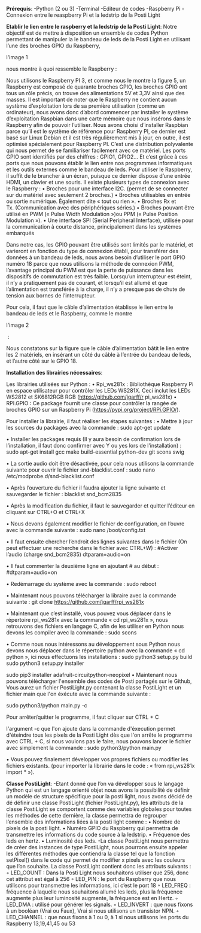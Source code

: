 ********Prérequis********:
-Python (2 ou 3)
-Terminal
-Editeur de codes 
-Raspberry Pi
-Connexion entre le reaspberry Pi et la ledstrip de la Posti Light



********Etablir le lien entre le raspberry et la ledstrip de la Posti Light********:
Notre objectif est de mettre à disposition un ensemble de codes Python permettant de manipuler la le bandeau de leds de la Posti Light en utilisant l’une des broches GPIO du Raspberry, <p>l'image 1</p> nous montre à quoi ressemble le Raspberry : 




Nous utilisons le Raspberry PI 3, et comme nous le montre la figure 5, un Raspberry est composé de quarante broches GPIO, les broches GPIO ont tous un rôle précis, on trouve des alimentations 5V et 3,3V ainsi que des masses. Il est important de noter que le Raspberry ne contient aucun système d’exploitation lors de sa première utilisation (comme un ordinateur), nous avons donc d’abord commencer par installer le système d’exploitation Raspbian dans une carte mémoire que nous insérons dans le Raspberry afin de pouvoir l’utiliser. Nous avons choisi d’installer Raspbian parce qu’il est le système de référence pour Raspberry PI, ce dernier est basé sur Linux Debian et il est très régulièrement mis à jour, en outre, il est optimisé spécialement pour Raspberry PI. C’est une distribution polyvalente qui nous permet de se familiariser facilement avec ce matériel.
Les ports GPIO sont identifiés par des chiffres : GPIO1, GPIO2… Et c’est grâce à ces ports que nous pouvons établir le lien entre nos programmes informatiques et les outils externes comme le bandeau de leds.
Pour utiliser le Raspberry, il suffit de le brancher à un écran, puisque ce dernier dispose d’une entrée HDMI, un clavier et une souris. Il existe plusieurs types de connexion avec le Raspberry :
    • Broches pour une interface I2C. (permet de se connecter sur du matériel avec seulement 2 broches.)
    • Broches utilisables en entrée ou sortie numérique. Également dite « tout ou rien ».
    • Broches Rx et Tx. (Communication avec des périphériques séries.)
    • Broches pouvant être utilisé en PWM (« Pulse Width Modulation »)ou PPM (« Pulse Position Modulation »).
    • Une interface SPI (Serial Peripheral Interface), utilisée pour la communication à courte distance, principalement dans les systèmes embarqués 

Dans notre cas, les GPIO pouvant être utilisés sont limités par le matériel, et varieront en fonction du type de connexion établi, pour transférer des données à un bandeau de leds, nous avons besoin d’utiliser le port GPIO numéro 18 parce que nous utilisons la méthode de connexion PWM, l’avantage principal du PWM est que la perte de puissance dans les dispositifs de commutation est très faible. Lorsqu’un interrupteur est éteint, il n’y a pratiquement pas de courant, et lorsqu’il est allumé et que l’alimentation est transférée à la charge, il n’y a presque pas de chute de tension aux bornes de l’interrupteur.

Pour cela, il faut que le câble d’alimentation établisse le lien entre le bandeau de leds et le Raspberry, comme le montre <p>l'image 2 </p> :





Nous constatons sur la figure que le câble d’alimentation bâtit le lien entre les 2 matériels, en insérant un côté du câble à l’entrée du bandeau de leds, et l’autre côté sur le GPIO 18.



********Installation des librairies nécessaires********:

Les librairies utilisées sur Python :
• Rpi_ws281x : Bibliothèque Raspberry Pi en espace utilisateur pour contrôler les LEDs WS281X. Ceci inclut les LEDs WS2812 et SK6812RGB RGB (https://github.com/jgarff/r
pi_ws281x)
• RPI.GPIO : Ce package fournit une classe pour contrôler la rangée de broches GPIO sur un Raspberry Pi (https://pypi.org/project/RPi.GPIO/).

Pour installer la librairie, il faut réaliser les étapes suivantes :
• Mettre à jour les sources du packages avec la commande : 
sudo apt-get update

• Installer les packages requis (Il y aura besoin de confirmation lors de l’installation, il faut donc confirmer avec Y ou yes lors de l’installation) :
sudo apt-get install gcc make build-essential python-dev git scons swig

• La sortie audio doit être désactivée, pour cela nous utilisons la commande suivante pour ouvrir le fichier snd-blacklist.conf : 
sudo nano /etc/modprobe.d/snd-blacklist.conf

• Après l’ouverture du fichier il faudra ajouter la ligne suivante et sauvegarder le fichier :
blacklist snd_bcm2835

• Après la modification du fichier, il faut le sauvegarder et quitter l’éditeur en cliquant sur CTRL+O et CTRL+X

• Nous devons également modifier le fichier de configuration, on l’ouvre avec la commande suivante :
sudo nano /boot/config.txt

• Il faut ensuite chercher l’endroit des lignes suivantes dans le fichier (On peut effectuer une recherche dans le fichier avec CTRL+W) :
#Activer l’audio (charge snd_bcm2835)
dtparam=audio=on

• Il faut commenter la deuxième ligne en ajoutant # au début :
#dtparam=audio=on

• Redémarrage du système avec la commande :
sudo reboot

• Maintenant nous pouvons télécharger la libraire avec la commande suivante :
git clone https://github.com/jgarff/rpi_ws281x

• Maintenant que c’est installé, vous pouvez vous déplacer dans le répertoire rpi_ws281x avec la commande « cd rpi_ws281x », nous retrouvons des fichiers en langage C,
afin de les utiliser en Python nous devons les compiler avec la commande :
sudo scons


• Comme nous nous intéressons au développement sous Python nous devons nous déplacer dans le répertoire python avec la commande « cd python », ici nous effectuons les 
installations :
sudo python3 setup.py build
sudo python3 setup.py installer

sudo pip3 installer adafruit-circuitpython-neopixel
• Maintenant nous pouvons télécharger l'ensemble des codes de Posti partagés sur le Github, Vous aurez un fichier PostiLight.py contenant la classe PostiLight et un fichier main que l'on éxécute avec la commande suivante : 

sudo python3/python main.py -c

Pour arrêter/quitter le programme, il faut cliquer sur CTRL + C

l'argument -c que l'on ajoute dans la commande d'éxecution permet d'éteindre tous les pixels de la Posti Light dès que l'on arrête le programme avec CTRL + C, si 
nous voulons pas le faire, nous pouvons lancer le fichier avec simplement la commande : sudo python3/python main.py

• Vous pouvez finalement développer vos propres fichiers ou modifier les fichiers existants. (pour importer la librairie dans le code : « from rpi_ws281x import * »).

********Classe PostiLight********:
-Etant donné que l’on va développer sous le langage Python qui est un langage orienté objet nous avons la possibilité de définir un modèle de structure spécifique pour la posti light, nous avons décidé de dé définir une classe PostiLight (fichier PostiLight.py), les attributs de la classe PostiLight se comportent comme des variables globales pour toutes les méthodes de cette dernière, la classe permettra de regrouper l’ensemble des informations liées à la posti light comme :
    • Nombre de pixels de la posti light.
    • Numéro GPIO du Raspberry qui permettra de transmettre les informations du code source à la ledstrip.
    • Fréquence des leds en hertz. 
    • Luminosité des leds.
-La classe PostiLight nous permettra de créer des instances de type PostiLight, nous pourrons ensuite appeler les différentes méthodes que contiendra la classe tel que la fonction setPixel() dans le code qui permet de modifier x pixels avec les couleurs que l’on souhaite.
La classe PostiLight contient donc les attributs suivants : 
        ◦ LED_COUNT : Dans la Posti Light nous souhaitons utiliser que 256, donc cet attribut est égal à 256
        ◦ LED_PIN : le port du Raspberry que nous utilisons pour transmettre les informations, ici c’est le port 18
        ◦ LED_FREQ : fréquence à laquelle nous souhaitons allumé les leds, plus la fréquence augmente plus leur luminosité augmente, la fréquence est en Hertz.
        ◦ LED_DMA : utilisé pour générer les signals.
        ◦ LED_INVERT : que nous fixons à un booléan (Vrai ou Faux), Vrai si nous utilisons un transistor NPN.
        ◦ LED_CHANNEL : que nous fixons à 1 ou 0, à 1 si nous utilisons les ports du Raspberry 13,19,41,45 ou 53
        
        

